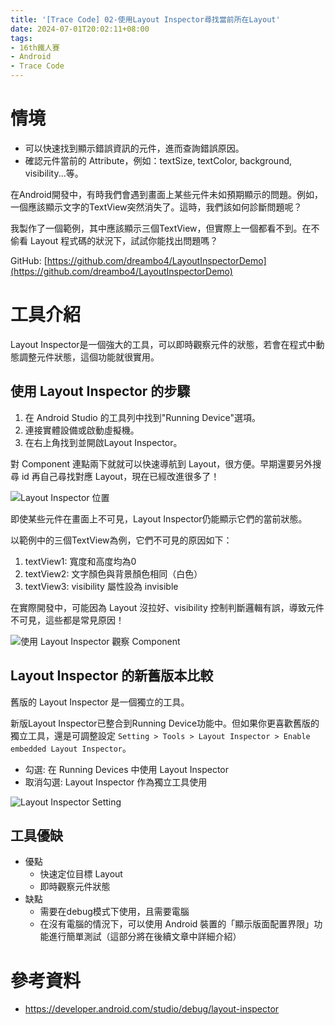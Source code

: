 ```yaml
---
title: '[Trace Code] 02-使用Layout Inspector尋找當前所在Layout'
date: 2024-07-01T20:02:11+08:00
tags:
- 16th鐵人賽
- Android
- Trace Code
---
```


# 情境
- 可以快速找到顯示錯誤資訊的元件，進而查詢錯誤原因。
- 確認元件當前的 Attribute，例如：textSize, textColor, background, visibility...等。

在Android開發中，有時我們會遇到畫面上某些元件未如預期顯示的問題。例如，一個應該顯示文字的TextView突然消失了。這時，我們該如何診斷問題呢？

我製作了一個範例，其中應該顯示三個TextView，但實際上一個都看不到。在不偷看 Layout 程式碼的狀況下，試試你能找出問題嗎？
<!-- more -->

GitHub: [https://github.com/dreambo4/LayoutInspectorDemo](https://github.com/dreambo4/LayoutInspectorDemo)

# 工具介紹
Layout Inspector是一個強大的工具，可以即時觀察元件的狀態，若會在程式中動態調整元件狀態，這個功能就很實用。

## 使用 Layout Inspector 的步驟
1. 在 Android Studio 的工具列中找到"Running Device"選項。
2. 連接實體設備或啟動虛擬機。
3. 在右上角找到並開啟Layout Inspector。

對 Component 連點兩下就就可以快速導航到 Layout，很方便。早期還要另外搜尋 id 再自己尋找對應 Layout，現在已經改進很多了！

![Layout Inspector 位置](LayoutInspector.png)

即使某些元件在畫面上不可見，Layout Inspector仍能顯示它們的當前狀態。

以範例中的三個TextView為例，它們不可見的原因如下：
1. textView1: 寬度和高度均為0
2. textView2: 文字顏色與背景顏色相同（白色）
3. textView3: visibility 屬性設為 invisible

在實際開發中，可能因為 Layout 沒拉好、visibility 控制判斷邏輯有誤，導致元件不可見，這些都是常見原因！

![使用 Layout Inspector 觀察 Component](watchComponent.png)

## Layout Inspector 的新舊版本比較
舊版的 Layout Inspector 是一個獨立的工具。

新版Layout Inspector已整合到Running Device功能中。但如果你更喜歡舊版的獨立工具，還是可調整設定
`Setting > Tools > Layout Inspector > Enable embedded Layout Inspector`。
- 勾選: 在 Running Devices 中使用 Layout Inspector
- 取消勾選: Layout Inspector 作為獨立工具使用

![Layout Inspector Setting](LayoutInspectorSetting.png)

## 工具優缺
- 優點
    - 快速定位目標 Layout
    - 即時觀察元件狀態
- 缺點
    - 需要在debug模式下使用，且需要電腦
    - 在沒有電腦的情況下，可以使用 Android 裝置的「顯示版面配置界限」功能進行簡單測試（這部分將在後續文章中詳細介紹）

# 參考資料
- https://developer.android.com/studio/debug/layout-inspector
